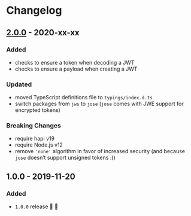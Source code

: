 # Changelog


## [2.0.0](https://github.com/futurestudio/hapi-jwt/compare/v1.0.0...v2.0.0) - 2020-xx-xx

### Added
- checks to ensure a token when decoding a JWT
- checks to ensure a payload when creating a JWT

### Updated
- moved TypeScript definitions file to `typings/index.d.ts`
- switch packages from `jws` to `jose` (`jose` comes with JWE support for encrypted tokens)

### Breaking Changes
- require hapi v19
- require Node.js v12
- remove `'none'` algorithm in favor of increased security (and because `jose` doesn’t support unsigned tokens :))


## 1.0.0 - 2019-11-20

### Added
- `1.0.0` release 🚀 🎉
